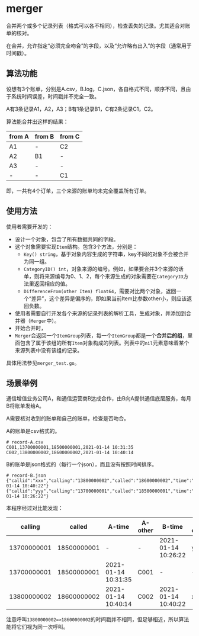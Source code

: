# merger

合并两个或多个记录列表（格式可以各不相同），检查丢失的记录。尤其适合对账单的核对。

在合并，允许指定“必须完全吻合”的字段，以及“允许略有出入”的字段（通常用于时间戳）。

## 算法功能

设想有3个账单，分别是A.csv，B.log，C.json，各自格式不同，顺序不同，且由于系统时间误差，时间戳并不完全一致。

A有3条记录A1，A2，A3；B有1条记录B1，C有2条记录C1，C2。

算法能合并出这样的结果：

from A|from B|from C
-|-|-
A1|-|C2
A2|B1|-
A3|-|-
-|-|C1

即，一共有4个订单，三个来源的账单均未完全覆盖所有订单。

## 使用方法

使用者需要开发的：

- 设计一个对象，包含了所有数据共同的字段。
- 这个对象需要实现`Item`结构。包含3个方法，分别是：
    - `Key() string`，基于对象内容生成的字符串，key不同的对象不会被合并为同一组。
    - `CategoryID() int`，对象来源的编号。例如，如果要合并3个来源的话单，则将来源编号为0、1、2，每个来源生成的对象需要在`CategoryID`方法里返回相应的值。
    - `DifferenceFrom(other Item) float64`，需要对比两个对象，返回一个“差异”，这个差异是偏序的，即如果当前Item比参数other小，则应该返回负数。
- 使用者需要自行开发各个来源的记录列表的解析工具，生成对象，并添加到合并器（`Merger`中）。
- 开始合并时，
- `Merger`会返回一个`ItemGroup`列表，每一个`ItemGroup`都是一个**合并后的组**，里面包含了属于该组的所有`Item`对象构成的列表。列表中的`nil`元素意味着某个来源列表中没有该组的记录。

具体用法参见`merger_test.go`。

## 场景举例

通信增值业务公司A，和通信运营商B达成合作，由B向A提供通信底层服务，每月B将账单发给A。

A需要核对收到的账单和自己的账单，检查是否吻合。

A的账单是csv格式的。

```text
# record-A.csv
C001,13700000001,18500000001,2021-01-14 10:31:35
C002,13800000002,18600000002,2021-01-14 10:40:14
```

B的账单是json格式的（每行一个json），而且没有按照时间排序。

```text
# record-B.json
{"callid":"xxx","calling":"13800000002","called":"18600000002","time":"2021-01-14 10:40:22"}
{"callid":"yyy","calling":"13700000001","called":"18500000001","time":"2021-01-14 10:26:22"}
```

本程序经过对比能发现：

calling|called|A-time|A-other|B-time|B-callid
-|-|-|-|-|-
13700000001|18500000001|-|-|2021-01-14 10:26:22|yyy
13700000001|18500000001|2021-01-14 10:31:35|C001|-|-
13800000002|18600000002|2021-01-14 10:40:14|C002|2021-01-14 10:40:22|xxx

注意呼叫`13800000002=>18600000002`的时间戳并不相同，但足够相近，所以算法能将它们视为同一次呼叫。
